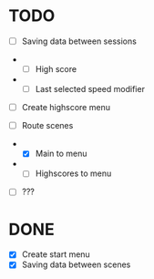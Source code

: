 # TODO
- [ ] Saving data between sessions
- - [ ] High score
- - [ ] Last selected speed modifier

- [ ] Create highscore menu

- [ ] Route scenes
- - [x] Main to menu
- - [ ] Highscores to menu

- [ ] ???

# DONE

- [x] Create start menu
- [x] Saving data between scenes